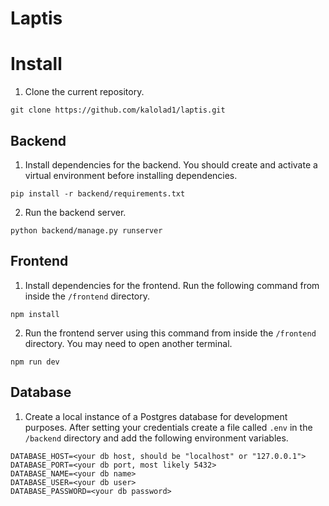 # Laptis

# Install
1. Clone the current repository.
```
git clone https://github.com/kalolad1/laptis.git
```

## Backend
1. Install dependencies for the backend. You should create and activate a virtual environment before installing dependencies.
```
pip install -r backend/requirements.txt
```

2. Run the backend server.
```
python backend/manage.py runserver
```

## Frontend
1. Install dependencies for the frontend. Run the following command from inside the ```/frontend``` directory.
```
npm install
```

2. Run the frontend server using this command from inside the ```/frontend``` directory. You may need to open another terminal.
```
npm run dev
```

## Database
1. Create a local instance of a Postgres database for development purposes. After setting your credentials create a file called ```.env``` in the ```/backend``` directory and add the following environment variables.
```
DATABASE_HOST=<your db host, should be "localhost" or "127.0.0.1">
DATABASE_PORT=<your db port, most likely 5432>
DATABASE_NAME=<your db name>
DATABASE_USER=<your db user>
DATABASE_PASSWORD=<your db password>
```